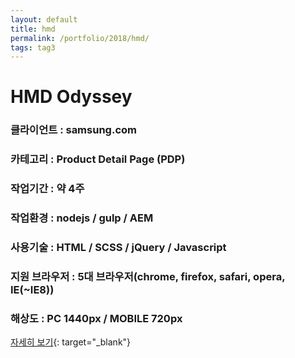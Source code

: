 ```yaml
---
layout: default
title: hmd
permalink: /portfolio/2018/hmd/
tags: tag3
---
```

# HMD Odyssey
### 클라이언트 : samsung.com
### 카테고리 : Product Detail Page (PDP)
### 작업기간 : 약 4주
### 작업환경 : nodejs / gulp / AEM
### 사용기술 : HTML / SCSS / jQuery / Javascript
### 지원 브라우저 : 5대 브라우저(chrome, firefox, safari, opera, IE(~IE8))
### 해상도 : PC 1440px / MOBILE 720px

[자세히 보기](/src/2018/hmd){: target="_blank"}
